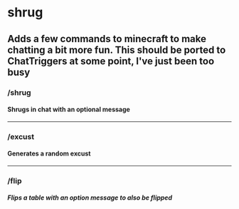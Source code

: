 # shrug

Adds a few commands to minecraft to make chatting a bit more fun. This should be ported to ChatTriggers at some point, I've just been too busy
---
### /shrug <message>
#### Shrugs in chat with an optional message
---
### /excust
#### Generates a random excust 
---
### /flip <message>
##### Flips a table with an option message to also be flipped
